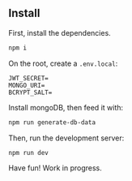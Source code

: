 ## Install

First, install the dependencies.

```bash
npm i
```

On the root, create a `.env.local`:

```env
JWT_SECRET=
MONGO_URI=
BCRYPT_SALT=
```

Install mongoDB, then feed it with:

```bash
npm run generate-db-data
```

Then, run the development server:

```bash
npm run dev
```

Have fun! Work in progress.
